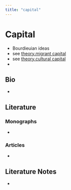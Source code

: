 ```yaml
---
title: "capital"
---
```


# Capital

- Bourdieuian ideas
- see [theory.migrant capital](008.Theories%20and%20Concepts/theory.migrant%20capital.md)
- see [theory.cultural capital](008.Theories%20and%20Concepts/theory.cultural%20capital.md)
- 
## Bio
- 

## Literature
### Monographs 
- 

### Articles 
- 

## Literature Notes
-